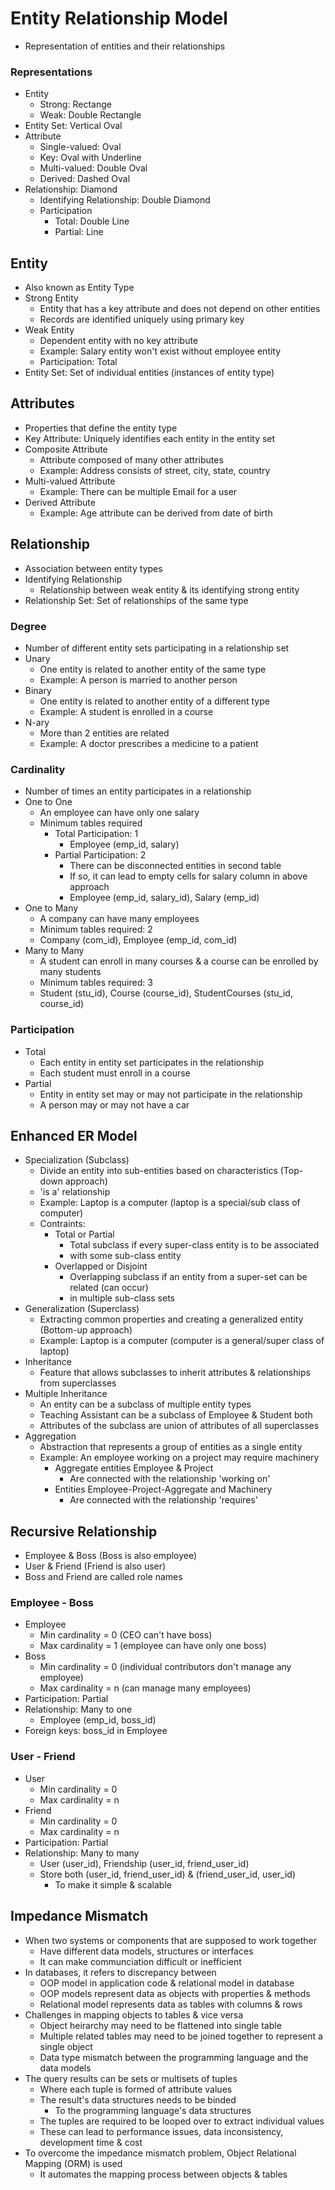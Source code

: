 # Entity Relationship Model
- Representation of entities and their relationships

### Representations
- Entity
  - Strong: Rectange
  - Weak: Double Rectangle
- Entity Set: Vertical Oval
- Attribute
  - Single-valued: Oval
  - Key: Oval with Underline
  - Multi-valued: Double Oval
  - Derived: Dashed Oval
- Relationship: Diamond
  - Identifying Relationship: Double Diamond
  - Participation
    - Total: Double Line
    - Partial: Line

## Entity
- Also known as Entity Type
- Strong Entity
  - Entity that has a key attribute and does not depend on other entities
  - Records are identified uniquely using primary key
- Weak Entity
  - Dependent entity with no key attribute
  - Example: Salary entity won't exist without employee entity
  - Participation: Total
- Entity Set: Set of individual entities (instances of entity type)

## Attributes
- Properties that define the entity type
- Key Attribute: Uniquely identifies each entity in the entity set
- Composite Attribute
  - Attribute composed of many other attributes
  - Example: Address consists of street, city, state, country
- Multi-valued Attribute
  - Example: There can be multiple Email for a user
- Derived Attribute
  - Example: Age attribute can be derived from date of birth

## Relationship
- Association between entity types
- Identifying Relationship
  - Relationship between weak entity & its identifying strong entity
- Relationship Set: Set of relationships of the same type

### Degree
- Number of different entity sets participating in a relationship set
- Unary
  - One entity is related to another entity of the same type
  - Example: A person is married to another person
- Binary
  - One entity is related to another entity of a different type
  - Example: A student is enrolled in a course
- N-ary
  - More than 2 entities are related
  - Example: A doctor prescribes a medicine to a patient

### Cardinality
- Number of times an entity participates in a relationship
- One to One
  - An employee can have only one salary
  - Minimum tables required
    - Total Participation: 1
      - Employee (emp_id, salary)
    - Partial Participation: 2
      - There can be disconnected entities in second table
      - If so, it can lead to empty cells for salary column in above approach
      - Employee (emp_id, salary_id), Salary (emp_id)
- One to Many
  - A company can have many employees
  - Minimum tables required: 2
  - Company (com_id), Employee (emp_id, com_id)
- Many to Many
  - A student can enroll in many courses & a course can be enrolled by many students
  - Minimum tables required: 3
  - Student (stu_id), Course (course_id), StudentCourses (stu_id, course_id)

### Participation
- Total
  - Each entity in entity set participates in the relationship
  - Each student must enroll in a course
- Partial
  - Entity in entity set may or may not participate in the relationship
  - A person may or may not have a car

## Enhanced ER Model
- Specialization (Subclass)
  - Divide an entity into sub-entities based on characteristics (Top-down approach)
  - 'is a' relationship
  - Example: Laptop is a computer (laptop is a special/sub class of computer)
  - Contraints:
    - Total or Partial
      - Total subclass if every super-class entity is to be associated
      - with some sub-class entity
    - Overlapped or Disjoint
      - Overlapping subclass if an entity from a super-set can be related (can occur)
      - in multiple sub-class sets
- Generalization (Superclass)
  - Extracting common properties and creating a generalized entity (Bottom-up approach)
  - Example: Laptop is a computer (computer is a general/super class of laptop)
- Inheritance
  - Feature that allows subclasses to inherit attributes & relationships from superclasses
- Multiple Inheritance
  - An entity can be a subclass of multiple entity types
  - Teaching Assistant can be a subclass of Employee & Student both
  - Attributes of the subclass are union of attributes of all superclasses
- Aggregation
  - Abstraction that represents a group of entities as a single entity
  - Example: An employee working on a project may require machinery
    - Aggregate entities Employee & Project
      - Are connected with the relationship 'working on'
    - Entities Employee-Project-Aggregate and Machinery
      - Are connected with the relationship 'requires'

## Recursive Relationship
- Employee & Boss (Boss is also employee)
- User & Friend (Friend is also user)
- Boss and Friend are called role names

### Employee - Boss
- Employee
  - Min cardinality = 0 (CEO can't have boss)
  - Max cardinality = 1 (employee can have only one boss)
- Boss
  - Min cardinality = 0 (individual contributors don't manage any employee)
  - Max cardinality = n (can manage many employees)
- Participation: Partial
- Relationship: Many to one
  - Employee (emp_id, boss_id)
- Foreign keys: boss_id in Employee

### User - Friend
- User
  - Min cardinality = 0
  - Max cardinality = n
- Friend
  - Min cardinality = 0
  - Max cardinality = n
- Participation: Partial
- Relationship: Many to many
  - User (user_id), Friendship (user_id, friend_user_id)
  - Store both (user_id, friend_user_id) & (friend_user_id, user_id)
    - To make it simple & scalable

## Impedance Mismatch
- When two systems or components that are supposed to work together
  - Have different data models, structures or interfaces
  - It can make communciation difficult or inefficient
- In databases, it refers to discrepancy between
  - OOP model in application code & relational model in database
  - OOP models represent data as objects with properties & methods
  - Relational model represents data as tables with columns & rows
- Challenges in mapping objects to tables & vice versa
  - Object heirarchy may need to be flattened into single table
  - Multiple related tables may need to be joined together to represent a single object
  - Data type mismatch between the programming language and the data models
- The query results can be sets or multisets of tuples
  - Where each tuple is formed of attribute values
  - The result's data structures needs to be binded
    - To the programming language's data structures
  - The tuples are required to be looped over to extract individual values
  - These can lead to performance issues, data inconsistency, development time & cost
- To overcome the impedance mismatch problem, Object Relational Mapping (ORM) is used
  - It automates the mapping process between objects & tables
